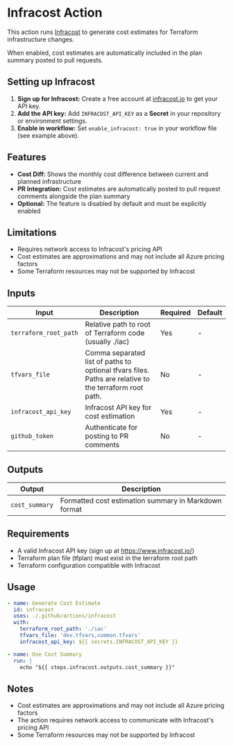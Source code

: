 # Infracost Action

This action runs [Infracost](https://www.infracost.io/) to generate cost estimates for Terraform infrastructure changes.

When enabled, cost estimates are automatically included in the plan summary posted to pull requests.

## Setting up Infracost

1. **Sign up for Infracost:** Create a free account at [infracost.io](https://www.infracost.io/) to get your API key.
1. **Add the API key:** Add `INFRACOST_API_KEY` as a **Secret** in your repository or environment settings.
1. **Enable in workflow:** Set `enable_infracost: true` in your workflow file (see example above).

## Features

- **Cost Diff:** Shows the monthly cost difference between current and planned infrastructure
- **PR Integration:** Cost estimates are automatically posted to pull request comments alongside the plan summary
- **Optional:** The feature is disabled by default and must be explicitly enabled

## Limitations

- Requires network access to Infracost's pricing API
- Cost estimates are approximations and may not include all Azure pricing factors
- Some Terraform resources may not be supported by Infracost

## Inputs

| Input | Description | Required | Default |
|-------|-------------|----------|---------|
| `terraform_root_path` | Relative path to root of Terraform code (usually ./iac) | Yes | - |
| `tfvars_file` | Comma separated list of paths to optional tfvars files. Paths are relative to the terraform root path. | No | - |
| `infracost_api_key` | Infracost API key for cost estimation | Yes | - |
| `github_token` | Authenticate for posting to PR comments | No | - |

## Outputs

| Output | Description |
|--------|-------------|
| `cost_summary` | Formatted cost estimation summary in Markdown format |

## Requirements

- A valid Infracost API key (sign up at <https://www.infracost.io/>)
- Terraform plan file (tfplan) must exist in the terraform root path
- Terraform configuration compatible with Infracost

## Usage

```yaml
- name: Generate Cost Estimate
  id: infracost
  uses: ./.github/actions/infracost
  with:
    terraform_root_path: './iac'
    tfvars_file: 'dev.tfvars,common.tfvars'
    infracost_api_key: ${{ secrets.INFRACOST_API_KEY }}

- name: Use Cost Summary
  run: |
    echo "${{ steps.infracost.outputs.cost_summary }}"
```

## Notes

- Cost estimates are approximations and may not include all Azure pricing factors
- The action requires network access to communicate with Infracost's pricing API
- Some Terraform resources may not be supported by Infracost
